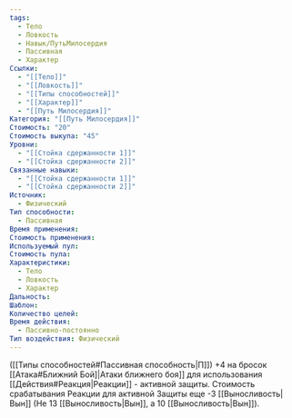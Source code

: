 ```yaml
---
tags:
  - Тело
  - Ловкость
  - Навык/ПутьМилосердия
  - Пассивная
  - Характер
Ссылки:
  - "[[Тело]]"
  - "[[Ловкость]]"
  - "[[Типы способностей]]"
  - "[[Характер]]"
  - "[[Путь Милосердия]]"
Категория: "[[Путь Милосердия]]"
Стоимость: "20"
Стоимость выкупа: "45"
Уровни:
  - "[[Стойка сдержанности 1]]"
  - "[[Стойка сдержанности 2]]"
Связанные навыки:
  - "[[Стойка сдержанности 1]]"
  - "[[Стойка сдержанности 2]]"
Источник:
  - Физический
Тип способности:
  - Пассивная
Время применения: 
Стоимость применения: 
Используемый пул: 
Стоимость пула: 
Характеристики:
  - Тело
  - Ловкость
  - Характер
Дальность: 
Шаблон: 
Количество целей: 
Время действия:
  - Пассивно-постоянно
Тип воздействия: Физический
---
```

([[Типы способностей#Пассивная способность|П]]) +4 на бросок [[Атака#Ближний Бой]|Атаки ближнего боя]] для использования [[Действия#Реакция|Реакции]] - активной защиты.
Стоимость срабатывания Реакции для активной Защиты еще -3 [[Выносливость|Вын]] (Не 13 [[Выносливость|Вын]], а 10 [[Выносливость|Вын]]).
